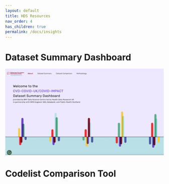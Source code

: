 ```yaml
---
layout: default
title: HDS Resources
nav_order: 4
has_children: true
permalink: /docs/insights
---
```


# Dataset Summary Dashboard

![Dashboard](/assets/Dashboard.png)

# Codelist Comparison Tool
